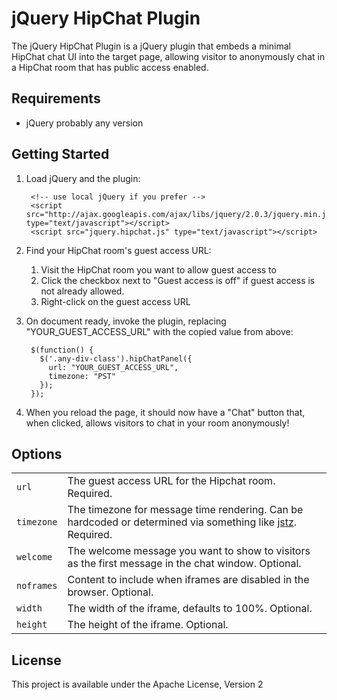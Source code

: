 jQuery HipChat Plugin
=====================

The jQuery HipChat Plugin is a jQuery plugin that embeds a minimal HipChat chat UI into the target page, allowing
visitor to anonymously chat in a HipChat room that has public access enabled.

Requirements
-----

* jQuery probably any version

Getting Started
-----

1. Load jQuery and the plugin:

        <!-- use local jQuery if you prefer -->
        <script src="http://ajax.googleapis.com/ajax/libs/jquery/2.0.3/jquery.min.js" type="text/javascript"></script>
        <script src="jquery.hipchat.js" type="text/javascript"></script>

2. Find your HipChat room's guest access URL:
    1. Visit the HipChat room you want to allow guest access to
    2. Click the checkbox next to "Guest access is off" if guest access is not already allowed.
    3. Right-click on the guest access URL

3. On document ready, invoke the plugin, replacing "YOUR_GUEST_ACCESS_URL" with the copied value from above:

        $(function() {
          $('.any-div-class').hipChatPanel({
            url: "YOUR_GUEST_ACCESS_URL",
            timezone: "PST"
          });
        });

4. When you reload the page, it should now have a "Chat" button that, when clicked, allows
   visitors to chat in your room anonymously!

Options
------
|            |              |
| ---------- | ------------ |
| `url`      | The guest access URL for the Hipchat room. Required.
| `timezone` | The timezone for message time rendering.  Can be hardcoded or determined via something like [jstz](http://pellepim.bitbucket.org/jstz/). Required.
| `welcome`  | The welcome message you want to show to visitors as the first message in the chat window. Optional.
| `noframes` | Content to include when iframes are disabled in the browser.  Optional.
| `width`    | The width of the iframe, defaults to 100%. Optional.
| `height`   | The height of the iframe. Optional.

License
------

This project is available under the Apache License, Version 2
